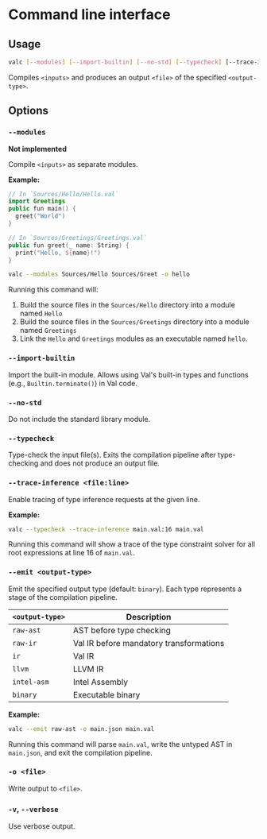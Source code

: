 # Command line interface

## Usage

```bash
valc [--modules] [--import-builtin] [--no-std] [--typecheck] [--trace-inference <file:line>] [--emit <output-type>] [-o <file>] [--verbose] [<inputs> ...]
```

Compiles `<inputs>` and produces an output `<file>` of the specified `<output-type>`.

## Options

### `--modules`

**Not implemented**

Compile `<inputs>` as separate modules.

**Example:**
```swift
// In `Sources/Hello/Hello.val`
import Greetings
public fun main() {
  greet("World")
}
```
```swift
// In `Sources/Greetings/Greetings.val`
public fun greet(_ name: String) {
  print("Hello, ${name}!")
}
```

```bash
valc --modules Sources/Hello Sources/Greet -o hello
```

Running this command will:
1. Build the source files in the `Sources/Hello` directory into a module named `Hello`
2. Build the source files in the `Sources/Greetings` directory into a module named `Greetings`
3. Link the `Hello` and `Greetings` modules as an executable named `hello`.

### `--import-builtin`

Import the built-in module.  Allows using Val's built-in types and functions (e.g., `Builtin.terminate()`) in Val code.

### `--no-std`

Do not include the standard library module.

### `--typecheck`

Type-check the input file(s).  Exits the compilation pipeline after type-checking and does not produce an output file.

### `--trace-inference <file:line>`

Enable tracing of type inference requests at the given line.

**Example:**

```bash
valc --typecheck --trace-inference main.val:16 main.val
```

Running this command will show a trace of the type constraint solver for all root expressions at line 16 of `main.val`.

### `--emit <output-type>`

Emit the specified output type (default: `binary`).  Each type represents a stage of the compilation pipeline.

| `<output-type>` | Description |
|--|--|
| `raw-ast`   | AST before type checking |
| `raw-ir`    | Val IR before mandatory transformations |
| `ir`        | Val IR |
| `llvm`      | LLVM IR |
| `intel-asm` | Intel Assembly |
| `binary`    | Executable binary |

**Example:**
```bash
valc --emit raw-ast -o main.json main.val
```
Running this command will parse `main.val`, write the untyped AST in `main.json`, and exit the compilation pipeline.

### `-o <file>`

Write output to `<file>`.

### `-v`, `--verbose`

Use verbose output.
